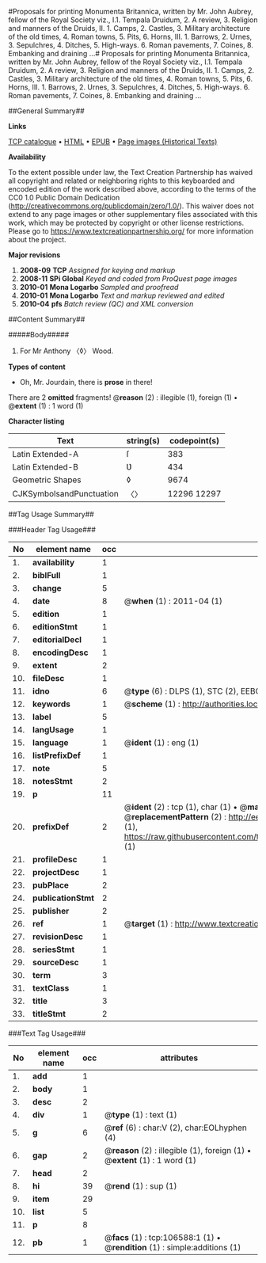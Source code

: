 #Proposals for printing Monumenta Britannica, written by Mr. John Aubrey, fellow of the Royal Society viz., I.1. Tempala Druidum, 2. A review, 3. Religion and manners of the Druids, II. 1. Camps, 2. Castles, 3. Military architecture of the old times, 4. Roman towns, 5. Pits, 6. Horns, III. 1. Barrows, 2. Urnes, 3. Sepulchres, 4. Ditches, 5. High-ways. 6. Roman pavements, 7. Coines, 8. Embanking and draining ...#
Proposals for printing Monumenta Britannica, written by Mr. John Aubrey, fellow of the Royal Society viz., I.1. Tempala Druidum, 2. A review, 3. Religion and manners of the Druids, II. 1. Camps, 2. Castles, 3. Military architecture of the old times, 4. Roman towns, 5. Pits, 6. Horns, III. 1. Barrows, 2. Urnes, 3. Sepulchres, 4. Ditches, 5. High-ways. 6. Roman pavements, 7. Coines, 8. Embanking and draining ...

##General Summary##

**Links**

[TCP catalogue](http://www.ota.ox.ac.uk/tcp/)  • 
[HTML](http://tei.it.ox.ac.uk/tcp/Texts-HTML/free/A26/A26191.html)  • 
[EPUB](http://tei.it.ox.ac.uk/tcp/Texts-EPUB/free/A26/A26191.epub) • 
[Page images (Historical Texts)](https://historicaltexts.jisc.ac.uk/eebo-17758652e)

**Availability**

To the extent possible under law, the Text Creation Partnership has waived all copyright and related or neighboring rights to this keyboarded and encoded edition of the work described above, according to the terms of the CC0 1.0 Public Domain Dedication (http://creativecommons.org/publicdomain/zero/1.0/). This waiver does not extend to any page images or other supplementary files associated with this work, which may be protected by copyright or other license restrictions. Please go to https://www.textcreationpartnership.org/ for more information about the project.

**Major revisions**

1. __2008-09__ __TCP__ *Assigned for keying and markup*
1. __2008-11__ __SPi Global__ *Keyed and coded from ProQuest page images*
1. __2010-01__ __Mona Logarbo__ *Sampled and proofread*
1. __2010-01__ __Mona Logarbo__ *Text and markup reviewed and edited*
1. __2010-04__ __pfs__ *Batch review (QC) and XML conversion*

##Content Summary##

#####Body#####

1. For Mr Anthony 〈◊〉 Wood.

**Types of content**

  * Oh, Mr. Jourdain, there is **prose** in there!

There are 2 **omitted** fragments! 
 @__reason__ (2) : illegible (1), foreign (1)  •  @__extent__ (1) : 1 word (1)

**Character listing**


|Text|string(s)|codepoint(s)|
|---|---|---|
|Latin Extended-A|ſ|383|
|Latin Extended-B|Ʋ|434|
|Geometric Shapes|◊|9674|
|CJKSymbolsandPunctuation|〈〉|12296 12297|

##Tag Usage Summary##

###Header Tag Usage###

|No|element name|occ|attributes|
|---|---|---|---|
|1.|__availability__|1||
|2.|__biblFull__|1||
|3.|__change__|5||
|4.|__date__|8| @__when__ (1) : 2011-04 (1)|
|5.|__edition__|1||
|6.|__editionStmt__|1||
|7.|__editorialDecl__|1||
|8.|__encodingDesc__|1||
|9.|__extent__|2||
|10.|__fileDesc__|1||
|11.|__idno__|6| @__type__ (6) : DLPS (1), STC (2), EEBO-CITATION (1), OCLC (1), VID (1)|
|12.|__keywords__|1| @__scheme__ (1) : http://authorities.loc.gov/ (1)|
|13.|__label__|5||
|14.|__langUsage__|1||
|15.|__language__|1| @__ident__ (1) : eng (1)|
|16.|__listPrefixDef__|1||
|17.|__note__|5||
|18.|__notesStmt__|2||
|19.|__p__|11||
|20.|__prefixDef__|2| @__ident__ (2) : tcp (1), char (1)  •  @__matchPattern__ (2) : ([0-9\-]+):([0-9IVX]+) (1), (.+) (1)  •  @__replacementPattern__ (2) : http://eebo.chadwyck.com/downloadtiff?vid=$1&page=$2 (1), https://raw.githubusercontent.com/textcreationpartnership/Texts/master/tcpchars.xml#$1 (1)|
|21.|__profileDesc__|1||
|22.|__projectDesc__|1||
|23.|__pubPlace__|2||
|24.|__publicationStmt__|2||
|25.|__publisher__|2||
|26.|__ref__|1| @__target__ (1) : http://www.textcreationpartnership.org/docs/. (1)|
|27.|__revisionDesc__|1||
|28.|__seriesStmt__|1||
|29.|__sourceDesc__|1||
|30.|__term__|3||
|31.|__textClass__|1||
|32.|__title__|3||
|33.|__titleStmt__|2||


###Text Tag Usage###

|No|element name|occ|attributes|
|---|---|---|---|
|1.|__add__|1||
|2.|__body__|1||
|3.|__desc__|2||
|4.|__div__|1| @__type__ (1) : text (1)|
|5.|__g__|6| @__ref__ (6) : char:V (2), char:EOLhyphen (4)|
|6.|__gap__|2| @__reason__ (2) : illegible (1), foreign (1)  •  @__extent__ (1) : 1 word (1)|
|7.|__head__|2||
|8.|__hi__|39| @__rend__ (1) : sup (1)|
|9.|__item__|29||
|10.|__list__|5||
|11.|__p__|8||
|12.|__pb__|1| @__facs__ (1) : tcp:106588:1 (1)  •  @__rendition__ (1) : simple:additions (1)|
